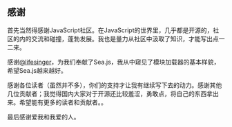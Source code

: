## 感谢

首先当然得感谢JavaScript社区。在JavaScript的世界里，几乎都是开源的，社区的内的交流和碰撞，蓬勃发展。我也是量力从社区中汲取了知识，才能写出点一二来。

感谢[@lifesinger](https://github.com/lifesinger)，为我们奉献了Sea.js，我从中窥见了模块加载器的基本样貌，希望Sea.js越来越好。

感谢各位读者（虽然并不多），你们的支持才让我有继续写下去的动力。感谢其他几位贡献者；我觉得国内大家对于开源还比较羞涩，勇敢点，将自己的东西拿出来。希望能有更多的读者和贡献者。。

最后感谢爱我和我爱的人。
